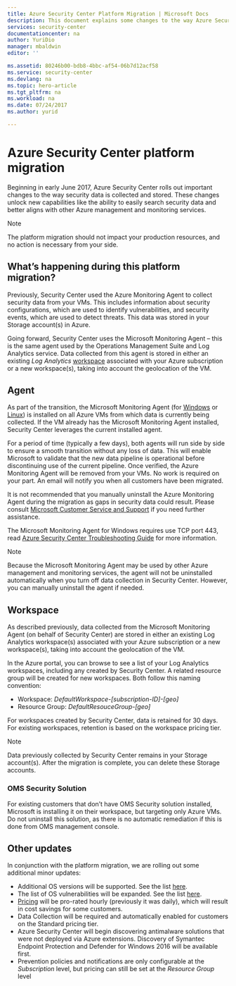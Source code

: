 ```yaml
---
title: Azure Security Center Platform Migration | Microsoft Docs
description: This document explains some changes to the way Azure Security Center data is collected.
services: security-center
documentationcenter: na
author: YuriDio
manager: mbaldwin
editor: ''

ms.assetid: 80246b00-bdb8-4bbc-af54-06b7d12acf58
ms.service: security-center
ms.devlang: na
ms.topic: hero-article
ms.tgt_pltfrm: na
ms.workload: na
ms.date: 07/24/2017
ms.author: yurid

---
```

# Azure Security Center platform migration

Beginning in early June 2017, Azure Security Center rolls out important changes to the way security data is collected and stored.  These changes unlock new capabilities like the ability to easily search security data and better aligns with other Azure management and monitoring services.

> [!NOTE]
> The platform migration should not impact your production resources, and no action is necessary from your side.


## What’s happening during this platform migration?

Previously, Security Center used the Azure Monitoring Agent to collect security data from your VMs. This includes information about security configurations, which are used to identify vulnerabilities, and security events, which are used to detect threats. This data was stored in your Storage account(s) in Azure.

Going forward, Security Center uses the Microsoft Monitoring Agent – this is the same agent used by the Operations Management Suite and Log Analytics service. Data collected from this agent is stored in either an existing *Log Analytics* [workspace](../log-analytics/log-analytics-manage-access.md) associated with your Azure subscription or a new workspace(s), taking into account the geolocation of the VM.

## Agent

As part of the transition, the Microsoft Monitoring Agent (for [Windows](../log-analytics/log-analytics-windows-agents.md) or [Linux](../log-analytics/log-analytics-linux-agents.md)) is installed on all Azure VMs from which data is currently being collected.  If the VM already has the Microsoft Monitoring Agent installed, Security Center leverages the current installed agent.

For a period of time (typically a few days), both agents will run side by side to ensure a smooth transition without any loss of data. This will enable Microsoft to validate that the new data pipeline is operational before discontinuing use of the current pipeline. Once verified, the Azure Monitoring Agent will be removed from your VMs. No work is required on your part. An email will notify you when all customers have been migrated.
 
It is not recommended that you manually uninstall the Azure Monitoring Agent during the migration as gaps in security data could result. Please consult [Microsoft Customer Service and Support](https://support.microsoft.com/contactus/) if you need further assistance. 

The Microsoft Monitoring Agent for Windows requires use TCP port 443, read [Azure Security Center Troubleshooting Guide](security-center-troubleshooting-guide.md) for more information.


> [!NOTE] 
> Because the Microsoft Monitoring Agent may be used by other Azure management and monitoring services, the agent will not be uninstalled automatically when you turn off data collection in Security Center. However, you can manually uninstall the agent if needed.

## Workspace

As described previously, data collected from the Microsoft Monitoring Agent (on behalf of Security Center) are stored in either an existing Log Analytics workspace(s) associated with your Azure subscription or a new workspace(s), taking into account the geolocation of the VM.

In the Azure portal, you can browse to see a list of your Log Analytics workspaces, including any created by Security Center. A related resource group will be created for new workspaces. Both follow this naming convention:

- Workspace: *DefaultWorkspace-[subscription-ID]-[geo]*
- Resource Group: *DefaultResouceGroup-[geo]* 
 
For workspaces created by Security Center, data is retained for 30 days. For existing workspaces, retention is based on the workspace pricing tier.

> [!NOTE]
> Data previously collected by Security Center remains in your Storage account(s). After the migration is complete, you can delete these Storage accounts.

### OMS Security Solution 

For existing customers that don’t have OMS Security solution installed, Microsoft is installing it on their workspace, but targeting only Azure VMs. Do not uninstall this solution, as there is no automatic remediation if this is done from OMS management console.


## Other updates

In conjunction with the platform migration, we are rolling out some additional minor updates:

- Additional OS versions will be supported. See the list [here](security-center-faq.md#virtual-machines).
- The list of OS vulnerabilities will be expanded. See the list [here](https://gallery.technet.microsoft.com/Azure-Security-Center-a789e335).
- [Pricing](https://azure.microsoft.com/pricing/details/security-center/) will be pro-rated hourly (previously it was daily), which will result in cost savings for some customers.
- Data Collection will be required and automatically enabled for customers on the Standard pricing tier.
- Azure Security Center will begin discovering antimalware solutions that were not deployed via Azure extensions. Discovery of Symantec Endpoint Protection and Defender for Windows 2016 will be available first.
- Prevention policies and notifications are only configurable at the *Subscription* level, but pricing can still be set at the *Resource Group* level

